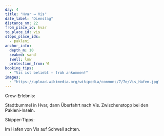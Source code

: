 ```yaml
---
day: 4
title: "Hvar → Vis"
date_label: "Dienstag"
distance_nm: 22
from_place_id: hvar
to_place_id: vis
stops_place_ids:
  - pakleni
anchor_info:
  depth_m: 10
  seabed: sand
  swell: low
  protection_from: W
booking_tips:
  - "Vis ist beliebt – früh ankommen!"
images:
  - "https://upload.wikimedia.org/wikipedia/commons/7/7e/Vis_Hafen.jpg"
---
```

Crew-Erlebnis:

Stadtbummel in Hvar, dann Überfahrt nach Vis. Zwischenstopp bei den Pakleni-Inseln.

Skipper-Tipps:

Im Hafen von Vis auf Schwell achten.
